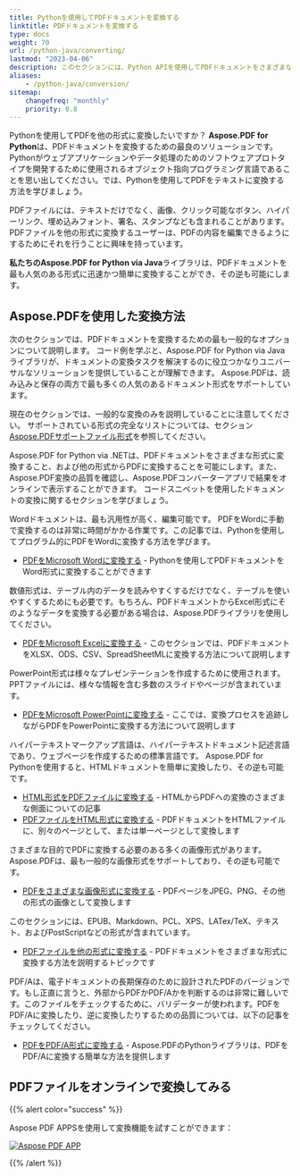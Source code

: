 ```yaml
---
title: Pythonを使用してPDFドキュメントを変換する
linktitle: PDFドキュメントを変換する
type: docs
weight: 70
url: /python-java/converting/
lastmod: "2023-04-06"
description: このセクションには、Python APIを使用してPDFドキュメントをさまざまな形式に変換すること、およびその逆に関する記事が含まれています。
aliases:
    - /python-java/conversion/
sitemap:
    changefreq: "monthly"
    priority: 0.8
---
```


Pythonを使用してPDFを他の形式に変換したいですか？ **Aspose.PDF for Python**は、PDFドキュメントを変換するための最良のソリューションです。Pythonがウェブアプリケーションやデータ処理のためのソフトウェアプロトタイプを開発するために使用されるオブジェクト指向プログラミング言語であることを思い出してください。では、Pythonを使用してPDFをテキストに変換する方法を学びましょう。

PDFファイルには、テキストだけでなく、画像、クリック可能なボタン、ハイパーリンク、埋め込みフォント、署名、スタンプなども含まれることがあります。PDFファイルを他の形式に変換するユーザーは、PDFの内容を編集できるようにするためにそれを行うことに興味を持っています。

**私たちのAspose.PDF for Python via Java**ライブラリは、PDFドキュメントを最も人気のある形式に迅速かつ簡単に変換することができ、その逆も可能にします。

## Aspose.PDFを使用した変換方法

次のセクションでは、PDFドキュメントを変換するための最も一般的なオプションについて説明します。 コード例を学ぶと、Aspose.PDF for Python via Javaライブラリが、ドキュメントの変換タスクを解決するのに役立つかなりユニバーサルなソリューションを提供していることが理解できます。 Aspose.PDFは、読み込みと保存の両方で最も多くの人気のあるドキュメント形式をサポートしています。

現在のセクションでは、一般的な変換のみを説明していることに注意してください。 サポートされている形式の完全なリストについては、セクション[Aspose.PDFサポートファイル形式](https://docs.aspose.com/pdf/python-java/supported-file-formats/)を参照してください。

Aspose.PDF for Python via .NETは、PDFドキュメントをさまざまな形式に変換すること、および他の形式からPDFに変換することを可能にします。また、Aspose.PDF変換の品質を確認し、Aspose.PDFコンバーターアプリで結果をオンラインで表示することができます。 コードスニペットを使用したドキュメントの変換に関するセクションを学びましょう。

Wordドキュメントは、最も汎用性が高く、編集可能です。
 PDFをWordに手動で変換するのは非常に時間がかかる作業です。この記事では、Pythonを使用してプログラム的にPDFをWordに変換する方法を学びます。

- [PDFをMicrosoft Wordに変換する](/pdf/python-java/convert-pdf-to-word/) - Pythonを使用してPDFドキュメントをWord形式に変換することができます

数値形式は、テーブル内のデータを読みやすくするだけでなく、テーブルを使いやすくするためにも必要です。もちろん、PDFドキュメントからExcel形式にそのようなデータを変換する必要がある場合は、Aspose.PDFライブラリを使用してください。

- [PDFをMicrosoft Excelに変換する](/pdf/python-java/convert-pdf-to-excel/) - このセクションでは、PDFドキュメントをXLSX、ODS、CSV、SpreadSheetMLに変換する方法について説明します

PowerPoint形式は様々なプレゼンテーションを作成するために使用されます。PPTファイルには、様々な情報を含む多数のスライドやページが含まれています。

- [PDFをMicrosoft PowerPointに変換する](/pdf/python-java/convert-pdf-to-powerpoint/) - ここでは、変換プロセスを追跡しながらPDFをPowerPointに変換する方法について説明します

ハイパーテキストマークアップ言語は、ハイパーテキストドキュメント記述言語であり、ウェブページを作成するための標準言語です。 Aspose.PDF for Pythonを使用すると、HTMLドキュメントを簡単に変換したり、その逆も可能です。

- [HTML形式をPDFファイルに変換する](/pdf/python-java/convert-html-to-pdf/) - HTMLからPDFへの変換のさまざまな側面についての記事
- [PDFファイルをHTML形式に変換する](/pdf/python-java/convert-pdf-to-html/) - PDFドキュメントをHTMLファイルに、別々のページとして、または単一ページとして変換します

さまざまな目的でPDFに変換する必要のある多くの画像形式があります。Aspose.PDFは、最も一般的な画像形式をサポートしており、その逆も可能です。

- [PDFをさまざまな画像形式に変換する](/pdf/python-java/convert-pdf-to-images-format/) - PDFページをJPEG、PNG、その他の形式の画像として変換します

このセクションには、EPUB、Markdown、PCL、XPS、LATex/TeX、テキスト、およびPostScriptなどの形式が含まれています。

- [PDFファイルを他の形式に変換する](/pdf/python-java/convert-pdf-to-other-files/) - PDFドキュメントをさまざまな形式に変換する方法を説明するトピックです

PDF/Aは、電子ドキュメントの長期保存のために設計されたPDFのバージョンです。もし正直に言うと、外部からPDFかPDF/Aかを判断するのは非常に難しいです。このファイルをチェックするために、バリデーターが使われます。PDFをPDF/Aに変換したり、逆に変換したりするための品質については、以下の記事をチェックしてください。

- [PDFをPDF/A形式に変換する](/pdf/python-java/convert-pdf-to-pdfa/) - Aspose.PDFのPythonライブラリは、PDFをPDF/Aに変換する簡単な方法を提供します

## PDFファイルをオンラインで変換してみる

{{% alert color="success" %}}

Aspose PDF APPSを使用して変換機能を試すことができます：

[![Aspose PDF APP](app.png)](https://products.aspose.app/pdf/conversion)

{{% /alert %}}